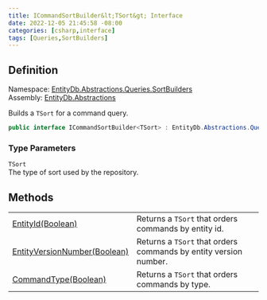 ```yaml
---
title: ICommandSortBuilder&lt;TSort&gt; Interface
date: 2022-12-05 21:45:58 -08:00
categories: [csharp,interface]
tags: [Queries,SortBuilders]
---
```


## Definition
Namespace: <a href='/posts/csharp.namespace.entitydb.abstractions.queries.sortbuilders/'>EntityDb.Abstractions.Queries.SortBuilders</a><br />
Assembly: <a href='/posts/csharp.assembly.entitydb.abstractions/'>EntityDb.Abstractions</a><br />

Builds a <code class='language-plaintext highlighter-rouge'>TSort</code> for a command query.

```cs
public interface ICommandSortBuilder<TSort> : EntityDb.Abstractions.Queries.SortBuilders.ISortBuilder<TSort>
```
### Type Parameters
`TSort`<br />The type of sort used by the repository.
## Methods
<table><tr><td><!--/posts/csharp.notimplemented.entitydb.abstractions.queries.sortbuilders.icommandsortbuilder-1.entityid/--><a href='#'>EntityId(Boolean)</a></td><td>
Returns a <code class='language-plaintext highlighter-rouge'>TSort</code> that orders commands by entity id.
</td></tr><tr><td><!--/posts/csharp.notimplemented.entitydb.abstractions.queries.sortbuilders.icommandsortbuilder-1.entityversionnumber/--><a href='#'>EntityVersionNumber(Boolean)</a></td><td>
Returns a <code class='language-plaintext highlighter-rouge'>TSort</code> that orders commands by entity version number.
</td></tr><tr><td><!--/posts/csharp.notimplemented.entitydb.abstractions.queries.sortbuilders.icommandsortbuilder-1.commandtype/--><a href='#'>CommandType(Boolean)</a></td><td>
Returns a <code class='language-plaintext highlighter-rouge'>TSort</code> that orders commands by type.
</td></tr></table>
